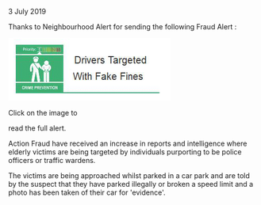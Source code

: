 3 July 2019

Thanks to Neighbourhood Alert for sending the following Fraud Alert :

[](http://www.northcrayresidents.org.uk/fraud_alerts/fa039.pdf)

![Image](images/nm0792_1.gif)

Click on the image to

read the full alert.

Action Fraud have received an increase in reports and intelligence where elderly victims are being targeted by individuals purporting to be police officers or traffic wardens.

The victims are being approached whilst parked in a car park and are told by the suspect that they have parked illegally or broken a speed limit and a photo has been taken of their car for 'evidence'.

